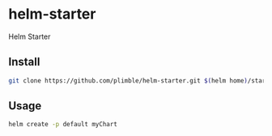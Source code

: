 # helm-starter
Helm Starter

## Install

```sh
git clone https://github.com/plimble/helm-starter.git $(helm home)/starters/default
```


## Usage

```sh
helm create -p default myChart
```
